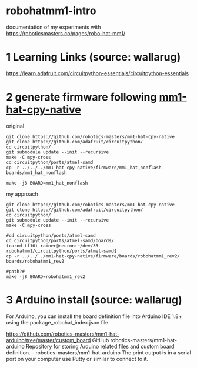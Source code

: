 # robohatmm1-intro

documentation of my experiments with https://roboticsmasters.co/pages/robo-hat-mm1/

# 1 Learning Links (source: wallarug)

https://learn.adafruit.com/circuitpython-essentials/circuitpython-essentials


# 2 generate firmware following [mm1-hat-cpy-native](https://github.com/robotics-masters/mm1-hat-cpy-native/tree/master/firmware)

original
```
git clone https://github.com/robotics-masters/mm1-hat-cpy-native
git clone https://github.com/adafruit/circuitpython/
cd circuitpython/
git submodule update --init --recursive
make -C mpy-cross
cd circuitpython/ports/atmel-samd
cp -r ../../../mm1-hat-cpy-native/firmware/mm1_hat_nonflash boards/mm1_hat_nonflash

make -j8 BOARD=mm1_hat_nonflash

```

my approach
```
git clone https://github.com/robotics-masters/mm1-hat-cpy-native
git clone https://github.com/adafruit/circuitpython/
cd circuitpython/
git submodule update --init --recursive
make -C mpy-cross

#cd circuitpython/ports/atmel-samd
cd circuitpython/ports/atmel-samd/boards/
(carnd-tf16) rainer@neuron:~/dev/33-robohatmm1/circuitpython/ports/atmel-samd$ 
cp -r ../../../mm1-hat-cpy-native/firmware/boards/robohatmm1_rev2/ boards/robohatmm1_rev2

#path?#
make -j8 BOARD=robohatmm1_rev2

```


# 3 Arduino install (source: wallarug)

For Arduino, you can install the board definition file into Arduino IDE 1.8+ using the package_robohat_index.json file.

https://github.com/robotics-masters/mm1-hat-arduino/tree/master/custom_board
GitHub
robotics-masters/mm1-hat-arduino
Repository for storing Arduino related files and custom board definition. - robotics-masters/mm1-hat-arduino
The print output is in a serial port on your computer
use Putty or similar to connect to it.

